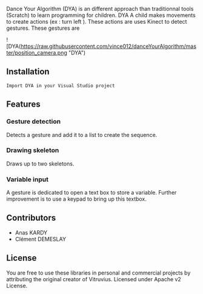 Dance Your Algorithm (DYA) is an different approach than traditionnal tools (Scratch) to learn programming for children. DYA
A child makes movements to create actions (ex : turn left ). These actions are  uses Kinect to detect gestures. These gestures are 

![DYA(https://raw.githubusercontent.com/vince012/danceYourAlgorithm/master/position_camera.png "DYA")

## Installation
	Import DYA in your Visual Studio project	
## Features

### Gesture detection
        
Detects a gesture and add it to a list to create the sequence.

### Drawing skeleton

Draws up to two skeletons.

### Variable input

A gesture is dedicated to open a text box to store a variable. Further improvement is to use a keypad to
bring up this textbox.

## Contributors
* Anas KARDY
* Clément DEMESLAY

## License
You are free to use these libraries in personal and commercial projects by attributing the original creator of Vitruvius. Licensed under Apache v2 License.
